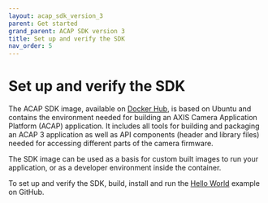 ```yaml
---
layout: acap_sdk_version_3
parent: Get started
grand_parent: ACAP SDK version 3
title: Set up and verify the SDK
nav_order: 5
---
```

# Set up and verify the SDK

The ACAP SDK image, available on [Docker Hub](https://hub.docker.com/r/axisecp/acap-sdk), is based on Ubuntu and contains the environment needed for building an AXIS Camera Application Platform (ACAP) application. It includes all tools for building and packaging an ACAP 3 application as well as API components (header and library files) needed for accessing different parts of the camera firmware.

The SDK image can be used as a basis for custom built images to run your application, or as a developer environment inside the container.

To set up and verify the SDK, build, install and run the [Hello World](https://github.com/AxisCommunications/acap3-examples/tree/main/hello-world) example on GitHub.
